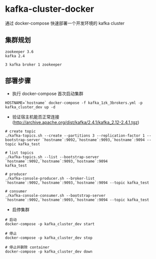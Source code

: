 # kafka-cluster-docker
通过 docker-compose 快速部署一个开发环境的 kafka cluster

## 集群规划
```shell
zookeeper 3.6
kafka 2.4

3 kafka broker 1 zookeeper
```


## 部署步骤

- 执行 docker-compose 首次启动集群
```shell
HOSTNAME=`hostname` docker-compose -f kafka_1zk_3brokers.yml -p kafka_cluster_dev up -d
```

- 验证宿主机能否正常连接(http://archive.apache.org/dist/kafka/2.4.1/kafka_2.12-2.4.1.tgz)
```shell
# create topic
./kafka-topics.sh --create --partitions 3 --replication-factor 1 --bootstrap-server `hostname`:9092,`hostname`:9093,`hostname`:9094 --topic kafka_test

# list topics
./kafka-topics.sh --list --bootstrap-server `hostname`:9092,`hostname`:9093,`hostname`:9094
kafka_test

# producer
./kafka-console-producer.sh --broker-list `hostname`:9092,`hostname`:9093,`hostname`:9094 --topic kafka_test

# consumer
./kafka-console-consumer.sh --bootstrap-server `hostname`:9092,`hostname`:9093,`hostname`:9094 --topic kafka_test
```


- 启停集群
```shell
# 启动
docker-compose -p kafka_cluster_dev start

# 停止
docker-compose -p kafka_cluster_dev stop

# 停止并删除 container
docker-compose -p kafka_cluster_dev down
```